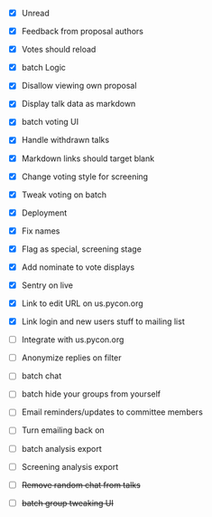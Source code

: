 - [x] Unread
- [x] Feedback from proposal authors
- [x] Votes should reload
- [x] batch Logic
- [x] Disallow viewing own proposal
- [x] Display talk data as markdown
- [x] batch voting UI
- [x] Handle withdrawn talks
- [x] Markdown links should target blank
- [x] Change voting style for screening 
- [x] Tweak voting on batch
- [x] Deployment
- [x] Fix names
- [x] Flag as special, screening stage
- [x] Add nominate to vote displays
- [x] Sentry on live
- [x] Link to edit URL on us.pycon.org
- [x] Link login and new users stuff to mailing list
- [ ] Integrate with us.pycon.org
- [ ] Anonymize replies on filter
- [ ] batch chat
- [ ] batch hide your groups from yourself
- [ ] Email reminders/updates to committee members
- [ ] Turn emailing back on
- [ ] batch analysis export
- [ ] Screening analysis export
- [ ] ~~Remove random chat from talks~~
- [ ] ~~batch group tweaking UI~~

